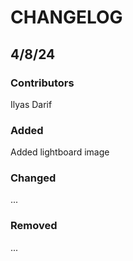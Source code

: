 # CHANGELOG

## 4/8/24
### Contributors
Ilyas Darif

### Added
Added lightboard image

### Changed
...

### Removed
...